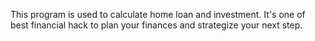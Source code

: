 This program is used to calculate home loan and investment. It's one of best financial hack to plan your finances and strategize your next step.
